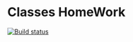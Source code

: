 # Classes HomeWork


[![Build status](https://ci.appveyor.com/api/projects/status/7djgct7h7ah3l94r?svg=true)](https://ci.appveyor.com/project/Hannellee/ajs-5-1)
